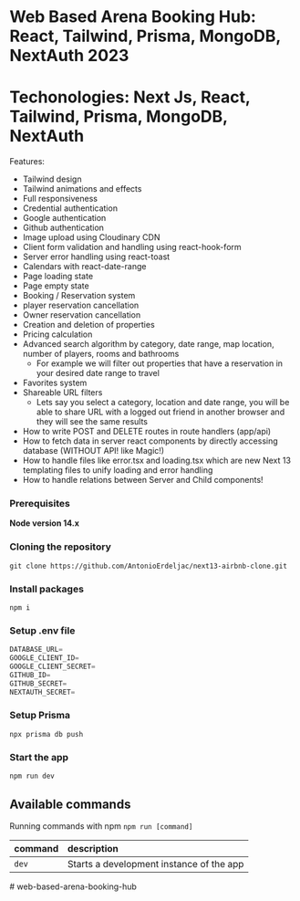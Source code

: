 # Web Based Arena Booking Hub: React, Tailwind, Prisma, MongoDB, NextAuth 2023
# Techonologies: Next Js, React, Tailwind, Prisma, MongoDB, NextAuth


Features:

- Tailwind design
- Tailwind animations and effects
- Full responsiveness
- Credential authentication
- Google authentication
- Github authentication
- Image upload using Cloudinary CDN
- Client form validation and handling using react-hook-form
- Server error handling using react-toast
- Calendars with react-date-range
- Page loading state
- Page empty state
- Booking / Reservation system
- player reservation cancellation
- Owner reservation cancellation
- Creation and deletion of properties
- Pricing calculation
- Advanced search algorithm by category, date range, map location, number of players, rooms and bathrooms
    - For example we will filter out properties that have a reservation in your desired date range to travel
- Favorites system
- Shareable URL filters
    - Lets say you select a category, location and date range, you will be able to share URL with a logged out friend in another browser and they will see the same results
- How to write POST and DELETE routes in route handlers (app/api)
- How to fetch data in server react components by directly accessing database (WITHOUT API! like Magic!)
- How to handle files like error.tsx and loading.tsx which are new Next 13 templating files to unify loading and error handling
- How to handle relations between Server and Child components!

### Prerequisites

**Node version 14.x**

### Cloning the repository

```shell
git clone https://github.com/AntonioErdeljac/next13-airbnb-clone.git
```

### Install packages

```shell
npm i
```

### Setup .env file


```js
DATABASE_URL=
GOOGLE_CLIENT_ID=
GOOGLE_CLIENT_SECRET=
GITHUB_ID=
GITHUB_SECRET=
NEXTAUTH_SECRET=
```

### Setup Prisma

```shell
npx prisma db push

```

### Start the app

```shell
npm run dev
```

## Available commands

Running commands with npm `npm run [command]`

| command         | description                              |
| :-------------- | :--------------------------------------- |
| `dev`           | Starts a development instance of the app |
#   w e b - b a s e d - a r e n a - b o o k i n g - h u b  
 